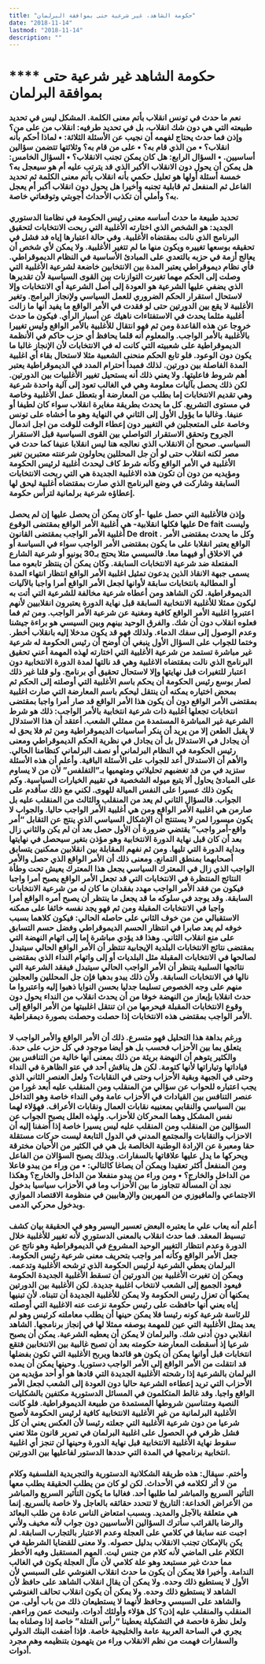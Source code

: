 ```yaml
---
title: "حكومة الشاهد، غير شرعية حتى بموافقة البرلمان"
date: "2018-11-14"
lastmod: "2018-11-14"
description: ""
---
```

# **** **حكومة الشاهد غير شرعية حتى بموافقة البرلمان**

### نعم ما حدث في تونس انقلاب بأتم معنى الكلمة. المشكل ليس في تحديد طبيعته التي هي دون شك انقلاب، بل في تحديد طرفيه: انقلاب من على من؟ وإذن فما حدث يحتاج لفهمه أن نجيب عن الأسئلة الثلاثة: • لماذا أحكم بأنه انقلاب؟ • من الذي قام به؟ • على من قام به؟ وثلاثتها تتضمن سؤالين أساسيين. • السؤال الرابع: هل كان يمكن تجنب الانقلاب؟ • السؤال الخامس: هل يمكن أن يحول دون الانقلاب الأكبر الذي قد يترتب عليه أم هو سيعجل به؟ خمسة أسئلة أولها هو تعليل حكمي بأنه انقلاب بأتم معنى الكلمة ثم تحديد الفاعل ثم المنفعل ثم قابلية تجنبه وأخيرا هل يحول دون انقلاب أكبر أم يعجل به؟ وأملي أن تكذب الأحداث أجوبتي وتوقعاتي خاصة.

### تحديد طبيعة ما حدث أساسه معنى رئيس الحكومة في نظامنا الدستوري الجديد: هو الشخص الذي اختارته الأغلبية التي ربحت الانتخابات لتحقيق البرنامج الذي نالت بمقتضاه الأغلبية. وفي حالة اعتبارها إياه فد فشل في تحقيقه بوسعها تغييره ويكون منها ما لم تتغير الأغلبية. ولا يمكن لأي شخص أن يعالج أزمة في حزبه بالتعدي على المبادئ الأساسية في النظام الديموقراطي. فأي نظام ديموقراطي يعتبر المدة بين الانتخابين خاضعة لشرعية الأغلبية التي وصلت إلى الحكم مهما تغيرت التوازنات بين القوى السياسية لأن تقديرها الذي يضفي عليها الشرعية هو العودة إلى أصل الشرعية أي الانتخابات وإلا لاستحال استقرار الحكم الضروري للعمل السياسي ولإنجاز البرامج. وتغير الأغلبية لا يقع بين الدورتين حتى لو فقدت في الأمر الواقع ما يفيد أنها ما زالت أغلبية مثلما يحدث في الاستفتاءات ناهيك عن أسبار الرأي. فيكون ما حدث خروجا عن هذه القاعدة ومن ثم فهو انتقال للأغلبية بالأمر الواقع وليس تغييرا بالأغلبية بالأمر الواجب. والمعلوم أنه قلما يحافظ أي حزب حاكم في الأنظمة الديموقراطية على شعبيته التي كانت له في الانتخابات لأن الإنجاز غالبا ما يكون دون الوعود. فلو تابع الحكم منحنى الشعبية مثلا لاستحال بقاء أي اغلبية المدة الفاصلة بين دورتين. لذلك فمبدأ احترام المدد في الديموقراطية يعتبر أهم شروط فاعليتها. ولا يعني ذلك أنه يستحيل تغيير الأغلبيات بين الدورتين. لكن ذلك يحصل بآليات معلومة وهي في الغالب تعود إلى آلية واحدة شرعية وهي تقديم الانتخابات إما بطلب من المعارضة أو بتعطل عمل الأغلبية وخاصة في مستوى التشريع. كل ما يحدث بطريقة مغايرة انقلاب سواء كان لطيفا أو عنيفا. وغالبا ما يؤول الأول إلى الثاني في النهاية وهو ما أخشاه على تونس وخاصة على المتعجلين في التغيير دون إعطاء الوقت للوقت من اجل اندمال الجروح وتحقق الاستقرار التواصلي بين القوى السياسية قبل الاستقرار السياسي. صحيح أن الانقلاب الذي نعالجه هنا ليس انقلابا عنيفا كما حدث في مصر لكنه انقلاب حتى لو أن جل المحللين يحاولون شرعنته معتبرين تغير الأغلبية في الأمر الواقع وكأنه شرط كاف ليحدث أغلبية لرئيس الحكومة ومؤيديه من دون أن تكون هذه الاغلبية الجديدة هي التي ربحت الانتخابات السابقة وشاركت في وضع البرنامج الذي صارت بمقتضاه أغلبية ليحق لها إعطاؤه شرعية برلمانية لترأس حكومة.

### وإذن فالأغلبية التي حصل عليها -أو كان يمكن أن يحصل عليها إن لم يحصل عليها فكلها انقلابية- هي أغلبية الأمر الواقع بمقتضى الوقوع De fait وليست أغلبية الأمر الواجب بمقتضى القانون De droit . وكل ما يحدث بمقتضى الأمر الواقع يعتبر انقلابا على ما يكون بمقتضى الأمر الواجب سواء في السياسة أو في الاخلاق أو فيهما معا. فالسيسي مثلا يحتج بـ30 يونيو أو شرعية الشارع المفتعلة ضد شرعية الانتخابات السابقة. وكان يمكن أن ينتظر تابعوه مما يسمى جبهة الانقاذ الذين يدعون تمثيل اغلبية الأمر الواقع انتظار انتهاء المدة أو المطالبة بانتخابات سابقة لأوانها لجعل الأمر الواقع أمرا واجبا بالآليات الديموقراطية. لكن الشاهد ومن أعطاه شرعية مخالفة للشرعية التي أتت به ليكون ممثلا للأغلبية الانتخابية السابقة قبل نهاية الدورة يعتبرون انقلابيين لأنهم اعتبروا اغلبية الأمر الواقع كافية ومغنية عن شرعية الأمر الواجب. ومن ثم فما فعلوه انقلاب دون أن شك. والفرق الوحيد بينهم وبين السيسي هو براءة جيشنا وعدم الوصول إلى سفك الدماء. ولذلك فهو قد يكون مدخلا إليه بانقلاب أخطر. وختما للجواب على السؤال الأول ينبغي أن أوضح أن رئيس الحكومة له شرعية غير مباشرة تستمد من شرعية الأغلبية التي اختارته لهذه المهمة أعني تحقيق البرنامج الذي نالت بمقتضاه الاغلبية وهي قد نالتها لمدة الدورة الانتخابية دون اعتبار للتغيرات قبل نهايتها وإلا لاستحال تحقيق أي برنامج. ولو قلنا غير ذلك لصار بوسع رئيس الحكومة أن يحكم باسم الأغلبية التي أوصلته إلى الحكم ثم بمحض اختياره يمكنه أن ينتقل ليحكم باسم المعارضة التي صارت اغلبية بمقتضى الأمر الواقع دون أن يكون هذا الأمر الواقع قد صار أمرا واجبا بمقتضى انتخابات تجعلها أغلبية ذات شرعية انتخابية بالأمر الواجب: ذلك هو شرط الشرعية غير المباشرة المستمدة من ممثلي الشعب. أعتقد أن هذا الاستدلال لا يقبل الطعن إلا من يريد أن ينكر أساسيات الديموقراطية ومن ثم فلا يحق له أن يجادل في الاستدلال بل أن يجادل في نظرية الحكم الديموقراطي ومعنى رئيس الحكومة في النظام البرلماني أو نصف البرلماني كنظامنا الحالي. والأهم أن الاستدلال أعد للجواب على الأسئلة الباقية. وأعلم أن هذه الأسئلة ستزيد في من قد تغضبهم تحليلاتي ومتهميها بـ”التفلفس” لأن من لا يساوم على المبادئ يحاول ألا يتبع ميوله الشخصية في تقييم الخيارات السياسية. وكم يكون ذلك عسيرا على النفس الميالة للهوى. لكني مع ذلك سأقدم على الجواب. فالسؤال الثاني لم يعد من المنقلب والثالث من المنقلب عليه بل صارمن هي اغلبية الأمر الواقع ومن هي أغلبية الأمر الواجب حاليا. والجواب لا يكون ميسورا لمن لا يستنتج أن الإشكال السياسي الذي ينتج عن التقابل “أمر واقع-أمر واجب” يقتضي ضرورة أن الأول حصل بعد أن لم يكن والثاني زال بعد أن كان قبل نهاية الدورة الانتخابية وهو مؤذن بتغير سيحصل في نهايتها وبداية الدورة التي تليها. ومن ثم نفهم المقابلة بين انقلابين ممكنين يتسابق أصحابهما بمنطق التمانع. ومعنى ذلك أن الأمر الواقع الذي حصل والأمر الواجب الذي زال في المعترك السياسي يجعل هذا المعترك يعيش تحت وطأة النتائج المنتظرة في الانتخابات التي قد تجعل الأمر الواقع يصبح أمرا واجبا فيكون من فقد الأمر الواجب مهدد بفقدان ما كان له من شرعية الانتخابات السابقة. وقد يوجد في سلوكه ما قد يجعل ما ينتظر أن يصبح أمره الواقع أمرا واجبا في الانتخابات المقبلة ومن ثم فهو يجد نفسه خائفا على ممكنه الاستقبالي من من خوف الثاني على حاصله الحالي: فيكون كلاهما بسبب خوفه لم يعد صابرا في انتظار الحسم الديموقراطي وفضل حسم التسابق على منع انقلاب الثاني. وهذا قد يؤدي مباشرة إما إلى اتهام النهضة التي بمقتضى نتائج الانتخابات البلدية الإيجابية تنتظر أن الأمر الواقع الحالي سيتبدل لصالحها في الانتخابات المقبلة مثل البلديات أو إلى واتهام النداء الذي بمقتضى نتائجها السلبية يتنظر أن الأمر الواجب الحالي سيتبدل فيفقد الشرعية التي نالها في الانتخابات السابقة. ولأن ذلك يبدو بدهيا فإن جل المحللين والعجلين منهم على وجه الخصوص تسليما جدليا بحسن النوايا ذهبوا إليه واعتبروا ما حدث انقلابا بإيعاز من النهضة خوفا من أن يحدث انقلاب من النداء يحول دون وقوع الانتخابات المقبلة فيحرمها من ان تنتقل اغلبيتها من الأمر الواقع إلى الأمر الواجب بمقتضى هذه الانتخابات إذا حصلت وحصلت بصورة ديمقراطية.

### ورغم بداهة هذا التحليل فهو متسرع. ذلك أن الأمر الواقع والأمر الواجب لا يتعلق بما بين الأحزاب فحسب بل هو أيضا موجود في كل حزب على حدة. والكثير يتوهم أن النهضة بريئة من ذلك بمعنى أنها خالية من التنافس بين قياداتها وتياراتها لأنها كتومة. لكن هل يناقش أحد في عتو الظاهرة في النداء وحتى في الجبهة وبقية الأحزاب وحتى في النقابات؟ ولعل العنصر الثاني الذي يجب اعتباره للحواب عن سؤالي من المنقلب ومن المنقلب عليه أبعد غورا من عنصر التنافس بين القيادات في الأحزاب عامة وفي النداء خاصة وهو التداخل بين السياسي والنقابي بمعنييه نقابات العمال ونقابات الأعراف. فهؤلاء لهما نفس المشكل وهما المحركان للأحزاب. ولهذه العلل يصبح الجواب عن السؤالين من المنقلب ومن المنقلب عليه ليس يسيرا خاصة إذا أضفنا إليه أن الاحزاب والنقابات والمجتمع المدني في الدول التابعة ليست حركات مستقلة حقا ومعبرة عن الإرادة الوطنية الخالصة بل هي في الكثير من الأحيان مخترقة ويحركها ما يدل عليها علاقاتها بالسفارات. وبذلك يصبح السؤالان من الفاعل ومن المنفعل أكثر تعقيدا ويمكن أن يصاغا كالتالي: • من وراء من يبدو فاعلا من الداخل والخارج؟ • ومن وراء من يبدو منفعلا من الداخل والخارج؟ وهكذا نجد أن المسألة تتجاوز ما بين الأحزاب وما في الأحزاب سياسيا بدخول الاجتماعي والمافيوزي من المهربين والإرهابيين في منظومة الاقتصاد الموازي وبدخول محركي الدمى.

### أعلم أنه يعاب علي ما يعتبره البعض تعسير اليسير وهو في الحقيقة بيان كشف تبسيط المعقد. فما حدث انقلاب بالمعنى الدستوري لأنه تغيير للأغلبية خلال الدورة وعدم انتظار التغيير الوحيد المشروع في الديموقراطية وهو ناتج عن جعل الأمر الواقع وكأنه أمر واجب بتحريف معنى شرعية رئيس الحكومة. البرلمان يعطي الشرعية لرئيس الحكومة الذي ترشحه الأغلبية وتدعمه. ويمكن إن تغيرت الأغلبية بين الدورتين أن تسقط الأغلبية الجديدة الحكومة فيعود الجميع إلى الشعب لانتخاب اغلبية جديدة. لكن الأغلبية بين الدورتين يمكنها أن تعزل رئيس الحكومة ولا يمكن للأغلبية الجديدة أن تتبناه. لأن تبنيها إياه يعني أنها حافظت على رئيس حكومة نزعت عنه الاغلبية التي أوصلته للرئاسة شرعية كونه رئيسا فلا يمكن حينها أن يطلب معاملته كرئيس وهو لم يعد يمثل الأغلبية التي عين للمهمة بوصفه ممثلا لها في إنجاز برنامجها. الشاهد انقلابي دون أدنى شك. والبرلمان لا يمكن أن يعطيه الشرعية. يمكن أن يصبح شرعيا إذ أسقطت المعارضة حكومته بعد أن تصبح غالبية بين الانتخابين فتقع انتخابات قبل أوانها يمكن أن يكون هو قائدها ويربح الأغلبية التي تكون بفضلها قد انتقلت من الأمر الواقع إلى الأمر الواجب دستوريا. وحينها يمكن أن يمده البرلمان بالشرعية إذا رشحته الأغلبية الجديدة التي قادها هو أو أحد مؤيديه من الأحزاب التي تريد إعطاءه الشرعية حاليا دون العودة إلى الشعب لجعل الأمر الواقع واجبا. وقد غالط المتكلمون في المسائل الدستورية مكتفين بالشكليات النصية ومتناسين شروطها المستمدة من طبيعة الديموقراطية. فلو كانت الأغلبية البرلمانية من غير الأغلبية الانتخابية كافية لرئيس الحكومة لأصبح شرعيا من دون شرعية الأغلبية التي جعلته رئيسا لأن العكس يعني أن كل فشل ظرفي في الحصول على اغلبية البرلمان في تمرير قانون مثلا تعني سقوط نهاية الأغلبية الانتخابية قبل نهاية الدورة وحينها لن تنجز أي اغلبية انتخابية برنامجها في المدة التي حددها الدستور لفاعليها بين الدورتين.

### وأختم. سيقال: هذه طريقة الشكلانية الدستورية والتجريدية الفلسفية وكلام من لا أثر لكلامه في الأحداث. لكن لو كان من يطلب الحقيقة يطلب معها التأثير السريع والمباشر لما طلبها أحد. فغالبا ما يكون التأثير السريع والمباشر من الأعراض الخداعة: التاريخ لا تتحدد حقائقه بالعاجل ولا خاصة بالسريع. إنما هي متعلقة بالآجل والمديد. وبسبب امتعاض الناس عادة من طلب البعائد والرضا بالقرائب سأترك السؤالين الأساسيين دون جواب لأنه مخيف ولأني اجبت عنه سابقا في كلامي على العجلة وعدم الاعتبار بالتجارب السابقة. لم يكن بالإمكان تجنب الانقلاب بدليل حصوله. ولا معنى للقضايا الشرطية في الكلام على الماضي لأنه كلام من جنس ليت. المهم المستقبل وفيه الأخطر مما حدث غير مستبعد وهو علة كلامي لأن مآل العجلة يكون في الغالب الندامة. وأخيرا فلا يمكن أن يكون ما حدث انقلاب الغنوشي على السبسي لأن الأول لا يستطيع ذلك وحده. ولا يمكن أن يقال انقلاب الشاهد على حافظ لأن الشاهد لا يستطيع ذلك وحده. ولا يمكن أن يكون انقلاب تحالف الغنوشي والشاهد على السبسي وحافظ لأنهما لا يستطيعان ذلك من باب أولى. من المنقلب والمنقلب عليه إذن؟ كل هؤلاء وأولئك أدوات. ولنبحث عمن وراءهم. ولعل نظرة فاحصة في التشكيلة يعطينا “رأس الفتلة” خاصة إذا وصلناه بما يجري في الساحة العربية عامة والخليجية خاصة. فإذا أضفت البنك الدولي والسفارات فهمت من نظم الانقلاب وراء من يتهمون بتنظيمه وهم مجرد أدوات.

###